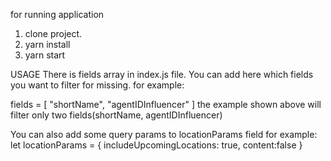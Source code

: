 for running application

1. clone project.
2. yarn install
3. yarn start



USAGE
There is fields array in index.js file. You can add here which fields you want to filter for missing.
for example:

fields = [
  "shortName",
  "agentIDInfluencer"
]
the example shown above will filter only two fields(shortName, agentIDInfluencer)


You can also add some query params to locationParams field
for example: 
let locationParams = {
    includeUpcomingLocations: true,
    content:false
}
